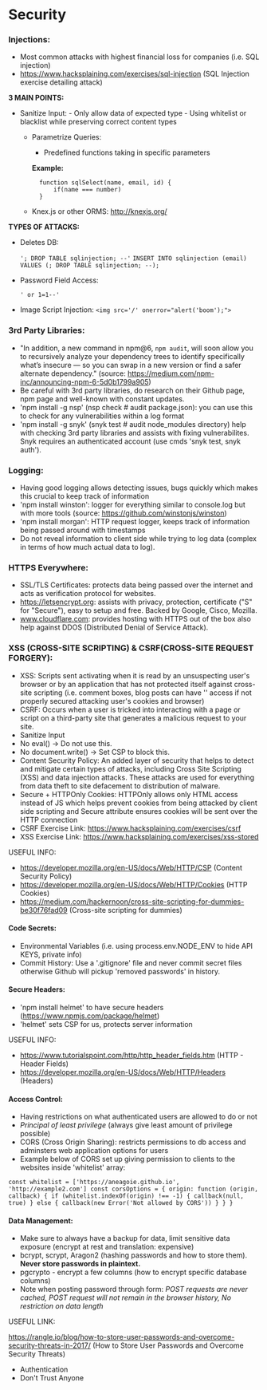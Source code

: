# Security

### Injections:
   - Most common attacks with highest financial loss for companies (i.e. SQL injection)
   - https://www.hacksplaining.com/exercises/sql-injection (SQL Injection exercise detailing attack)


 **3 MAIN POINTS:**

 - Sanitize Input:
        - Only allow data of expected type
        - Using whitelist or blacklist while preserving correct content types

    - Parametrize Queries:
        - Predefined functions taking in specific parameters

        **Example:**

            function sqlSelect(name, email, id) {
                if(name === number)
            }

    - Knex.js or other ORMS: http://knexjs.org/

**TYPES OF ATTACKS:**

 - Deletes DB:

   ``'; DROP TABLE sqlinjection; --'``
   ``INSERT INTO sqlinjection (email) VALUES (; DROP TABLE sqlinjection; --);``

 - Password Field Access:

   ``' or 1=1--'``

 - Image Script Injection:
    ``<img src='/' onerror="alert('boom');">``

### 3rd Party Libraries:
   - "In addition, a new command in npm@6, `npm audit`, will soon allow you to recursively analyze your dependency trees to identify specifically what’s insecure — so you can swap in a new version or find a safer alternate dependency." (source: https://medium.com/npm-inc/announcing-npm-6-5d0b1799a905)
   - Be careful with 3rd party libraries, do research on their Github page, npm page and well-known with constant updates.
   - 'npm install -g nsp' (nsp check # audit package.json): you can use this to check for any vulnerabilities within a log format
   - 'npm install -g snyk' (snyk test # audit node_modules directory) help with checking 3rd party libraries and assists with fixing vulnerabilites. Snyk requires an authenticated account (use cmds 'snyk test, snyk auth').

### Logging:
 - Having good logging allows detecting issues, bugs quickly which makes this crucial to keep track of information
 - 'npm install winston': logger for everything similar to console.log but with more tools (source: https://github.com/winstonjs/winston)
 - 'npm install morgan': HTTP request logger, keeps track of information being passed around with timestamps
 - Do not reveal information to client side while trying to log data (complex in terms of how much actual data to log).

### HTTPS Everywhere:
 - SSL/TLS Certificates: protects data being passed over the internet and acts as verification protocol for websites.
 - https://letsencrypt.org: assists with privacy, protection, certificate ("S" for "Secure"), easy to setup and free.  Backed by Google, Cisco, Mozilla.
 - www.cloudflare.com: provides hosting with HTTPS out of the box also help against DDOS (Distributed Denial of Service Attack).

### XSS (CROSS-SITE SCRIPTING) & CSRF(CROSS-SITE REQUEST FORGERY):
 - XSS: Scripts sent activating when it is read by an unsuspecting user's browser or by an application that has not protected itself against cross-site scripting (i.e. comment boxes, blog posts can have '<script></script>' access if not properly secured attacking user's cookies and browser)
 - CSRF: Occurs when a user is tricked into interacting with a page or script on a third-party site that generates a malicious request to your site.
 - Sanitize Input
 - No eval() -> Do not use this.
 - No document.write() -> Set CSP to block this.
 - Content Security Policy: An added layer of security that helps to detect and mitigate certain types of attacks, including Cross Site Scripting (XSS) and data injection attacks. These attacks are used for everything from data theft to site defacement to distribution of malware.
 - Secure + HTTPOnly Cookies: HTTPOnly allows only HTML access instead of JS which helps prevent cookies from being attacked by client side scripting and Secure attribute ensures cookies will be sent over the HTTP connection
 - CSRF Exercise Link: https://www.hacksplaining.com/exercises/csrf
 - XSS Exercise Link: https://www.hacksplaining.com/exercises/xss-stored

 USEFUL INFO:
  - https://developer.mozilla.org/en-US/docs/Web/HTTP/CSP (Content Security Policy)
  - https://developer.mozilla.org/en-US/docs/Web/HTTP/Cookies (HTTP Cookies)
  - https://medium.com/hackernoon/cross-site-scripting-for-dummies-be30f76fad09 (Cross-site scripting for dummies)

#### Code Secrets:
 - Environmental Variables (i.e. using process.env.NODE_ENV to hide API KEYS, private info)
 - Commit History: Use a '.gitignore' file and never commit secret files otherwise Github will pickup 'removed passwords' in history.

#### Secure Headers:
 - 'npm install helmet' to have secure headers (https://www.npmjs.com/package/helmet)
 - 'helmet' sets CSP for us, protects server information

USEFUL INFO:
 - https://www.tutorialspoint.com/http/http_header_fields.htm (HTTP - Header Fields)
 - https://developer.mozilla.org/en-US/docs/Web/HTTP/Headers (Headers)

#### Access Control:
 - Having restrictions on what authenticated users are allowed to do or not
 - *Principal of least privilege* (always give least amount of privilege possible)
 - CORS (Cross Origin Sharing): restricts permissions to db access and adminsters web application options for users
 - Example below of CORS set up giving permission to clients to the websites inside 'whitelist' array:

 ``const whitelist = ['https://aneagoie.github.io', 'http://example2.com']
    const corsOptions = {
        origin: function (origin, callback) {
            if (whitelist.indexOf(origin) !== -1) {
                callback(null, true)
            } else {
                callback(new Error('Not allowed by CORS'))
            }
        }
    }``

#### Data Management:
 - Make sure to always have a backup for data, limit sensitive data exposure (encrypt at rest and translation: expensive)
 - bcrypt, scrypt, Aragon2 (hashing passwords and how to store them). **Never store passwords in plaintext.**
 - pgcrypto - encrypt a few columns (how to encrypt specific database columns)
 - Note when posting password through form: *POST requests are never cached, POST request will not remain in the browser history, No restriction on data length*

USEFUL LINK:

https://rangle.io/blog/how-to-store-user-passwords-and-overcome-security-threats-in-2017/ (How to Store User Passwords and Overcome Security Threats)

 - Authentication
 - Don't Trust Anyone






